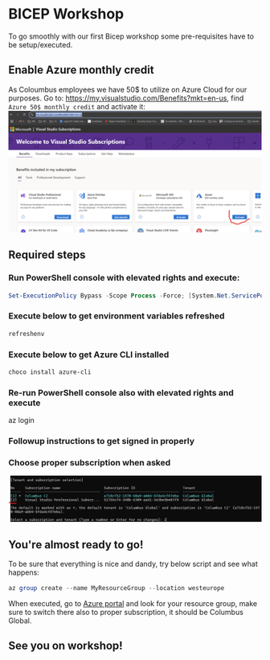 # BICEP Workshop

To go smoothly with our first Bicep workshop some pre-requisites have to be setup/executed.

## Enable Azure monthly credit
As Coloumbus employees we have 50$ to utilize on Azure Cloud for our purposes. Go to: https://my.visualstudio.com/Benefits?mkt=en-us, find `Azure 50$ monthly credit` and activate it:
![](./img/activateAzure.png)

## Required steps
### Run PowerShell console with elevated rights and execute:
``` PowerShell
Set-ExecutionPolicy Bypass -Scope Process -Force; [System.Net.ServicePointManager]::SecurityProtocol = [System.Net.ServicePointManager]::SecurityProtocol -bor 3072; iex ((New-Object System.Net.WebClient).DownloadString('https://community.chocolatey.org/install.ps1'))
```
### Execute below to get environment variables refreshed
``` PowerShell
refreshenv
```
### Execute below to get Azure CLI installed
``` PowerShell
choco install azure-cli
```
### Re-run PowerShell console also with elevated rights and execute
az login
### Followup instructions to get signed in properly
### Choose proper subscription when asked
![](./img/subscription.png)
## You're almost ready to go!
To be sure that everything is nice and dandy, try below script and see what happens:
``` PowerShell
az group create --name MyResourceGroup --location westeurope
```
When executed, go to [Azure portal](https://portal.azure.com/) and look for your resource group, make sure to switch there also to proper subscription, it should be Columbus Global.
## See you on workshop!
